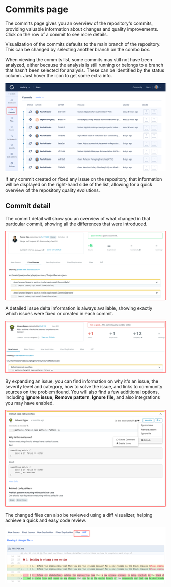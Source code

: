 # Commits page

The commits page gives you an overview of the repository's commits, providing valuable information about changes and quality improvements. Click on the row of a commit to see more details.

Visualization of the commits defaults to the main branch of the repository. This can be changed by selecting another branch on the combo box.

When viewing the commits list, some commits may still not have been analyzed, either because the analysis is still running or belongs to a branch that hasn't been selected for analysis. These can be identified by the status column. Just hover the icon to get some extra info.

![Commit list](images/commit-list.png)

If any commit created or fixed any issue on the repository, that information will be displayed on the right-hand side of the list, allowing for a quick overview of the repository quality evolutions.

## Commit detail

The commit detail will show you an overview of what changed in that particular commit, showing all the differences that were introduced.

![Commit detail](images/commit-detail.png)

A detailed issue delta information is always available, showing exactly which issues were fixed or created in each commit.

![New issues](images/commit-detail-new-issues.png)

By expanding an issue, you can find information on why it's an issue, the severity level and category, how to solve the issue, and links to community sources on the problem found.
You will also find a few additional options, including **Ignore issue**, **Remove pattern**, **Ignore file**, and also integrations you may have enabled.

![Issue actions](images/commit-detail-issue-actions.png)

The changed files can also be reviewed using a diff visualizer, helping achieve a quick and easy code review.

![Commit diff](images/commit-detail-diff.png)
